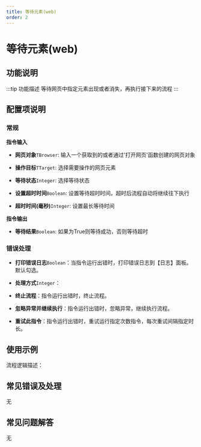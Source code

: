 ```yaml
---
title: 等待元素(web)
order: 2
---
```


# 等待元素(web)

## 功能说明

:::tip 功能描述
等待网页中指定元素出现或者消失，再执行接下来的流程
:::

## 配置项说明

### 常规

**指令输入**

- **网页对象**`TBrowser`: 输入一个获取到的或者通过'打开网页'函数创建的网页对象

- **操作目标**`TTarget`: 选择需要操作的网页元素

- **等待状态**`Integer`: 选择等待状态

- **设置超时时间**`Boolean`: 设置等待超时时间，超时后流程自动将继续往下执行

- **超时时间(毫秒)**`Integer`: 设置最长等待时间


**指令输出**

- **等待结果**`Boolean`: 如果为True则等待成功，否则等待超时

### 错误处理

- **打印错误日志**`Boolean`：当指令运行出错时，打印错误日志到【日志】面板。默认勾选。

- **处理方式**`Integer`：

 - **终止流程**：指令运行出错时，终止流程。

 - **忽略异常并继续执行**：指令运行出错时，忽略异常，继续执行流程。

 - **重试此指令**：指令运行出错时，重试运行指定次数指令，每次重试间隔指定时长。

## 使用示例

流程逻辑描述：

## 常见错误及处理

无

## 常见问题解答

无


